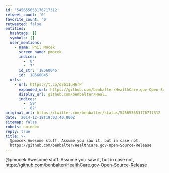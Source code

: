 ```yaml
---
id: '545655653176717312'
retweet_count: '0'
favorite_count: '0'
retweeted: false
entities:
  hashtags: []
  symbols: []
  user_mentions:
    - name: Phil Mocek
      screen_name: pmocek
      indices:
        - '0'
        - '7'
      id_str: '18560045'
      id: '18560045'
  urls:
    - url: https://t.co/dSb11uH6rP
      expanded_url: https://github.com/benbalter/HealthCare.gov-Open-Source-Release
      display_url: github.com/benbalter/Heal…
      indices:
        - '59'
        - '82'
original_url: https://twitter.com/benbalter/status/545655653176717312
date: '2014-12-18T19:03:40.000Z'
sitemap: false
robots: noindex
reply: true
title: >-
  @pmocek Awesome stuff. Assume you saw it, but in case not,
  https://github.com/benbalter/HealthCare.gov-Open-Source-Release
---
```


@pmocek Awesome stuff. Assume you saw it, but in case not, https://github.com/benbalter/HealthCare.gov-Open-Source-Release